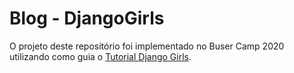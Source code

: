# Blog - DjangoGirls
O projeto deste repositório foi implementado no Buser Camp 2020 utilizando como guia o [Tutorial Django Girls](https://www.markdownguide.org/cheat-sheet/
).
